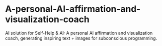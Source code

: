 # A-personal-AI-affirmation-and-visualization-coach
AI solution for Self-Help &amp; AI: A personal AI affirmation and visualization coach, generating inspiring text + images for subconscious programming.

